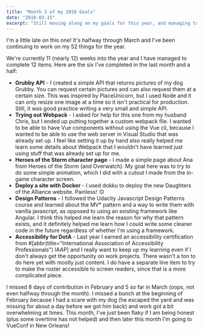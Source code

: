 ```yaml
---
title: "Month 3 of my 2018 Goals"
date: "2018-03-15"
excerpt: "Still moving along on my goals for this year, and managing to stay on track."
---
```


I'm a little late on this one! It's halfway through March and I've been continuing to work on my 52 things for the year.

We're currently 11 (nearly 12) weeks into the year and I have managed to complete 12 items. Here are the six I've completed in the last month and a half:

* **Grubby API** - I created a simple API that returns pictures of my dog Grubby. You can request certain pictures and can also request them at a certain size. This was inspired by PlaceUnicorn, but I used Node and it can only resize one image at a time so it isn't practical for production. Still, it was good practice writing a very small and simple API.
* **Trying out Webpack** - I asked for help for this one from my husband Chris, but I ended up putting together a custom webpack file. I wanted to be able to have Vue components without using the Vue cli, because I wanted to be able to use the web server in Visual Studio that was already set up. I feel like setting it up by hand also really helped me learn some details about Webpack that I wouldn't have learned just using stuff that was already set up for me.
* **Heroes of the Storm character page** - I made a simple page about Ana from Heroes of the Storm (and Overwatch). My goal here was to try to do some simple animation, which I did with a cutout I made from the in-game character screen.
* **Deploy a site with Docker** - I used dokku to deploy the new Daughters of the Alliance website. Painless! :D
* **Design Patterns** - I followed the Udacity Javascript Design Patterns course and learned about the MV* pattern and a way to write them with vanilla javascript, as opposed to using an existing framework like Angular. I think this helped me learn the reason for why that pattern exists, and it definitely helped me learn how I could write some cleaner code in the future regardless of whether I'm using a framework.
* **Accessibility for DotA** - Last year I earned an accessibility certification from #[abbr(title="International Association of Accessibility Professionals") IAAP] and I really want to keep up my learning even if I don't always get the opportunity on work projects. There wasn't a ton to do here yet with mostly just content. I do have a separate line item to try to make the roster accessible to screen readers, since that is a more complicated piece.

I missed 8 days of contribution in February and 5 so far in March (oops, not even halfway through the month). I missed a bunch at the beginning of February because I had a scare with my dog (he escaped the yard and was missing for about a day before we got him back) and work got a bit overwhelming at times. This month, I've just been flaky if I am being honest (plus some overtime has not helped) and then later this month I'm going to VueConf in New Orleans!
